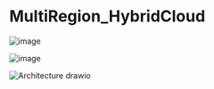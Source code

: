 # MultiRegion_HybridCloud
![image](https://github.com/markshyou/MultiRegion_HybridCloud/assets/127595481/a3991d1d-6b21-470f-8bd0-1fadb7016869)

![image](https://github.com/markshyou/MultiRegion_HybridCloud/assets/127595481/68c8613f-d168-4499-bc78-86616e41dab5)

![Architecture drawio](https://github.com/markshyou/MultiRegion_HybridCloud/assets/127595481/04dcf2ed-02f9-4d9e-8b39-59558931fcde)

